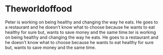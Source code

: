 # Theworldoffood
Peter is working on being healthy and changing the way he eats. He goes to a restaurant and he doesn't know what to choose because he wants to eat healthy for sure but, wants to save money and the same time.ter is working on being healthy and changing the way he eats. He goes to a restaurant and he doesn't know what to choose because he wants to eat healthy for sure but, wants to save money and the same time.
